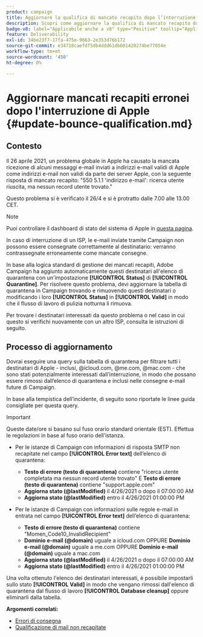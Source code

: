 ```yaml
---
product: campaign
title: Aggiornare la qualifica di mancato recapito dopo l’interruzione di Apple 2021
description: Scopri come aggiornare la qualifica di mancato recapito dopo l’interruzione di Apple 2021
badge-v8: label="Applicabile anche a v8" type="Positive" tooltip="Applicabile anche a Campaign v8"
feature: Deliverability
exl-id: 34be23f7-17fa-475e-9663-2e353d76b172
source-git-commit: e34718caefdf5db4ddd61db601420274be77054e
workflow-type: tm+mt
source-wordcount: '450'
ht-degree: 0%

---
```


# Aggiornare mancati recapiti erronei dopo l&#39;interruzione di Apple {#update-bounce-qualification.md}

## Contesto

Il 26 aprile 2021, un problema globale in Apple ha causato la mancata ricezione di alcuni messaggi e-mail inviati a indirizzi e-mail validi di Apple come indirizzi e-mail non validi da parte dei server Apple, con la seguente risposta di mancato recapito: &quot;550 5.1.1 &#39;indirizzo e-mail&#39;: ricerca utente riuscita, ma nessun record utente trovato.&quot;

Questo problema si è verificato il 26/4 e si è protratto dalle 7.00 alle 13.00 CET.

>[!NOTE]
>
>Puoi controllare il dashboard di stato del sistema di Apple in [questa pagina](https://www.apple.com/support/systemstatus/).

In caso di interruzione di un ISP, le e-mail inviate tramite Campaign non possono essere consegnate correttamente al destinatario: verranno contrassegnate erroneamente come mancate consegne.

In base alla logica standard di gestione dei mancati recapiti, Adobe Campaign ha aggiunto automaticamente questi destinatari all&#39;elenco di quarantena con un&#39;impostazione **[!UICONTROL Status]** di **[!UICONTROL Quarantine]**. Per risolvere questo problema, devi aggiornare la tabella di quarantena in Campaign trovando e rimuovendo questi destinatari o modificando i loro **[!UICONTROL Status]** in **[!UICONTROL Valid]** in modo che il flusso di lavoro di pulizia notturna li rimuova.

Per trovare i destinatari interessati da questo problema o nel caso in cui questo si verifichi nuovamente con un altro ISP, consulta le istruzioni di seguito.

## Processo di aggiornamento

Dovrai eseguire una query sulla tabella di quarantena per filtrare tutti i destinatari di Apple - inclusi, @icloud.com, @me.com, @mac.com - che sono stati potenzialmente interessati dall’interruzione, in modo che possano essere rimossi dall’elenco di quarantena e inclusi nelle consegne e-mail future di Campaign.

In base alla tempistica dell’incidente, di seguito sono riportate le linee guida consigliate per questa query.

>[!IMPORTANT]
>
>Queste date/ore si basano sul fuso orario standard orientale (EST). Effettua le regolazioni in base al fuso orario dell’istanza.

* Per le istanze di Campaign con informazioni di risposta SMTP non recapitate nel campo **[!UICONTROL Error text]** dell’elenco di quarantena:

   * **Testo di errore (testo di quarantena)** contiene &quot;ricerca utente completata ma nessun record utente trovato&quot; E **Testo di errore (testo di quarantena)** contiene &quot;support.apple.com&quot;
   * **Aggiorna stato (@lastModified)** il 4/26/2021 o dopo il 07:00:00 AM
   * **Aggiorna stato (@lastModified)** entro il 4/26/2021 01:00:00 PM

* Per le istanze di Campaign con informazioni sulle regole e-mail in entrata nel campo **[!UICONTROL Error text]** dell’elenco di quarantena:

   * **Testo di errore (testo di quarantena)** contiene &quot;Momen_Code10_InvalidRecipient&quot;
   * **Dominio e-mail (@domain)** uguale a icloud.com OPPURE **Dominio e-mail (@domain)** uguale a me.com OPPURE **Dominio e-mail (@domain)** uguale a mac.com
   * **Aggiorna stato (@lastModified)** il 4/26/2021 o dopo il 07:00:00 AM
   * **Aggiorna stato (@lastModified)** entro il 4/26/2021 01:00:00 PM

Una volta ottenuto l&#39;elenco dei destinatari interessati, è possibile impostarli sullo stato **[!UICONTROL Valid]** in modo che vengano rimossi dall&#39;elenco di quarantena dal flusso di lavoro **[!UICONTROL Database cleanup]** oppure eliminarli dalla tabella.

**Argomenti correlati:**
* [Errori di consegna](understanding-delivery-failures.md)
* [Qualificazione di mail non recapitate](understanding-delivery-failures.md#bounce-mail-qualification)
